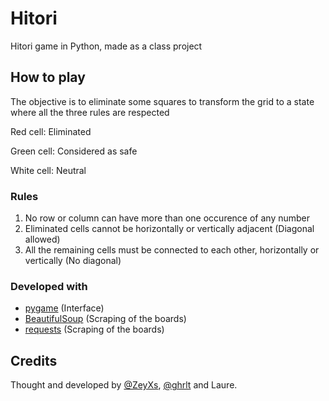# Hitori
Hitori game in Python, made as a class project


## How to play
The objective is to eliminate some squares to transform the grid to a state where all the three rules are respected


Red cell: Eliminated

Green cell: Considered as safe

White cell: Neutral

### Rules
  1. No row or column can have more than one occurence of any number
  2. Eliminated cells cannot be horizontally or vertically adjacent (Diagonal allowed)
  3. All the remaining cells must be connected to each other, horizontally or vertically (No diagonal)


### Developed with
  - [pygame](https://pypi.org/project/pygame/) (Interface)
  - [BeautifulSoup](https://pypi.org/project/beautifulsoup4/) (Scraping of the boards)
  - [requests](https://pypi.org/project/requests/) (Scraping of the boards)



## Credits
Thought and developed by [@ZeyXs](https://github.com/ZeyKs), [@ghrlt](https://github.com/ghrlt) and Laure.
